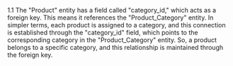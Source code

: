 1.1 The "Product" entity has a field called "category_id," which acts as a foreign key. This means it references the "Product_Category" entity. In simpler terms, each product is assigned to a category, and this connection is established through the "category_id" field, which points to the corresponding category in the "Product_Category" entity. So, a product belongs to a specific category, and this relationship is maintained through the foreign key.
